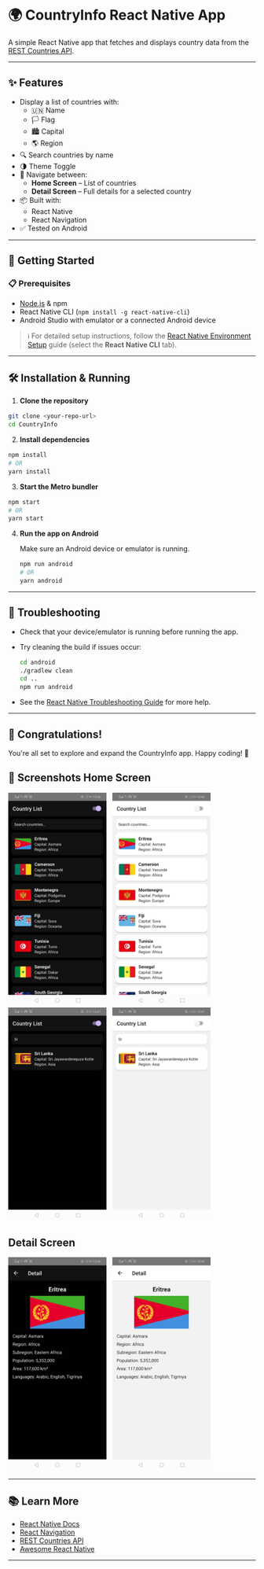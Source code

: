 # 🌍 CountryInfo React Native App

A simple React Native app that fetches and displays country data from the [REST Countries API](https://restcountries.com/).

---

## ✨ Features

- Display a list of countries with:
  - 🇺🇳 Name
  - 🏳️ Flag
  - 🏙️ Capital
  - 🌎 Region
- 🔍 Search countries by name
- 🌗 Theme Toggle
- 📱 Navigate between:
  - **Home Screen** – List of countries
  - **Detail Screen** – Full details for a selected country
- 📦 Built with:
  - React Native
  - React Navigation
- ✅ Tested on Android

---

## 🚀 Getting Started

### 📋 Prerequisites

- [Node.js](https://nodejs.org/) & npm
- React Native CLI (`npm install -g react-native-cli`)
- Android Studio with emulator or a connected Android device

> ℹ️ For detailed setup instructions, follow the [React Native Environment Setup](https://reactnative.dev/docs/environment-setup) guide (select the **React Native CLI** tab).

---

## 🛠️ Installation & Running
1. **Clone the repository**

  ```bash
  git clone <your-repo-url>
  cd CountryInfo
  ```

2. **Install dependencies**

  ```bash
  npm install
  # OR
  yarn install
  ```

3. **Start the Metro bundler**

  ```bash
  npm start
  # OR
  yarn start
  ```


4. **Run the app on Android**

   Make sure an Android device or emulator is running.

   ```bash
   npm run android
   # OR
   yarn android
   ```
---
## 🧩 Troubleshooting

* Check that your device/emulator is running before running the app.

* Try cleaning the build if issues occur:

  ```bash
  cd android
  ./gradlew clean
  cd ..
  npm run android
  ```

* See the [React Native Troubleshooting Guide](https://reactnative.dev/docs/troubleshooting) for more help.

---
## 🎉 Congratulations!

You're all set to explore and expand the CountryInfo app. Happy coding! 🚀

📸 Screenshots
Home Screen
--

<img src="https://github.com/WishyCode/CountryInfo_App/blob/main/assets/HomeScreenInDarkMode.jpeg" width="200">  
<img src="https://github.com/WishyCode/CountryInfo_App/blob/main/assets/HomeScreenInLightMode.jpeg" width="200">  
<img src="https://github.com/WishyCode/CountryInfo_App/blob/main/assets/SearchInDarkMode.jpeg" width="200">  
<img src="https://github.com/WishyCode/CountryInfo_App/blob/main/assets/SearchInLightMode.jpeg" width="200">

Detail Screen
--
<img src="https://github.com/WishyCode/CountryInfo_App/blob/main/assets/DetailScreenInDarkMode.jpeg" width="200">  
<img src="https://github.com/WishyCode/CountryInfo_App/blob/main/assets/DetailScreenInLightMode.jpeg" width="200">

---
## 📚 Learn More

* [React Native Docs](https://reactnative.dev/docs/getting-started)
* [React Navigation](https://reactnavigation.org/)
* [REST Countries API](https://restcountries.com/)
* [Awesome React Native](https://github.com/jondot/awesome-react-native)

---

